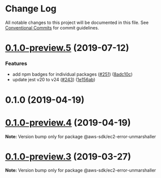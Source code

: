 # Change Log

All notable changes to this project will be documented in this file.
See [Conventional Commits](https://conventionalcommits.org) for commit guidelines.

# [0.1.0-preview.5](https://github.com/aws/aws-sdk-js-v3/compare/@aws-sdk/ec2-error-unmarshaller@0.1.0-preview.3...@aws-sdk/ec2-error-unmarshaller@0.1.0-preview.5) (2019-07-12)

### Features

- add npm badges for individual packages ([#251](https://github.com/aws/aws-sdk-js-v3/issues/251)) ([8adc10c](https://github.com/aws/aws-sdk-js-v3/commit/8adc10c))
- update jest v20 to v24 ([#243](https://github.com/aws/aws-sdk-js-v3/issues/243)) ([1e156ab](https://github.com/aws/aws-sdk-js-v3/commit/1e156ab))

# 0.1.0 (2019-04-19)

# [0.1.0-preview.4](https://github.com/aws/aws-sdk-js-v3/compare/@aws-sdk/ec2-error-unmarshaller@0.1.0-preview.3...@aws-sdk/ec2-error-unmarshaller@0.1.0-preview.4) (2019-04-19)

**Note:** Version bump only for package @aws-sdk/ec2-error-unmarshaller

# [0.1.0-preview.3](https://github.com/aws/aws-sdk-js-v3/compare/@aws-sdk/ec2-error-unmarshaller@0.1.0-preview.2...@aws-sdk/ec2-error-unmarshaller@0.1.0-preview.3) (2019-03-27)

**Note:** Version bump only for package @aws-sdk/ec2-error-unmarshaller
